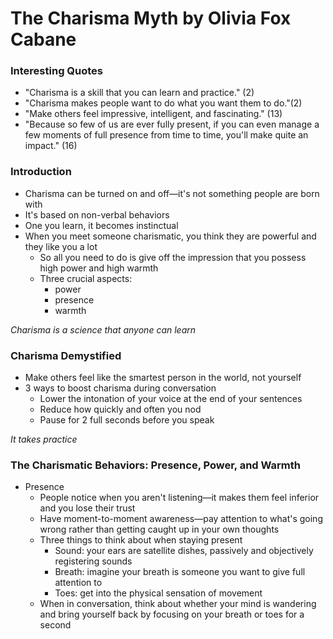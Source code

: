 # The Charisma Myth by Olivia Fox Cabane



### Interesting Quotes

- "Charisma is a skill that you can learn and practice." (2)
- "Charisma makes people want to do what you want them to do."(2)
- "Make others feel impressive, intelligent, and fascinating." (13)
- "Because so few of us are ever fully present, if you can even manage a few moments of full presence from time to time, you'll make quite an impact." (16)

### Introduction

- Charisma can be turned on and off—it's not something people are born with
- It's based on non-verbal behaviors
- One you learn, it becomes instinctual 
- When you meet someone charismatic, you think they are powerful and they like you a lot
  - So all you need to do is give off the impression that you possess high power and high warmth
  - Three crucial aspects: 
    - power
    - presence
    - warmth

*Charisma is a science that anyone can learn*

### Charisma Demystified

- Make others feel like the smartest person in the world, not yourself
- 3 ways to boost charisma during conversation
  - Lower the intonation of your voice at the end of your sentences
  - Reduce how quickly and often you nod
  - Pause for 2 full seconds before you speak

*It takes practice*

### The Charismatic Behaviors: Presence, Power, and Warmth

- Presence
  - People notice when you aren't listening—it makes them feel inferior and you lose their trust
  - Have moment-to-moment awareness—pay attention to what's going wrong rather than getting caught up in your own thoughts
  - Three things to think about when staying present
    - Sound: your ears are satellite dishes, passively and objectively registering sounds
    - Breath: imagine your breath is someone you want to give full attention to
    - Toes: get into the physical sensation of movement
  - When in conversation, think about whether your mind is wandering and bring yourself back by focusing on your breath or toes for a second